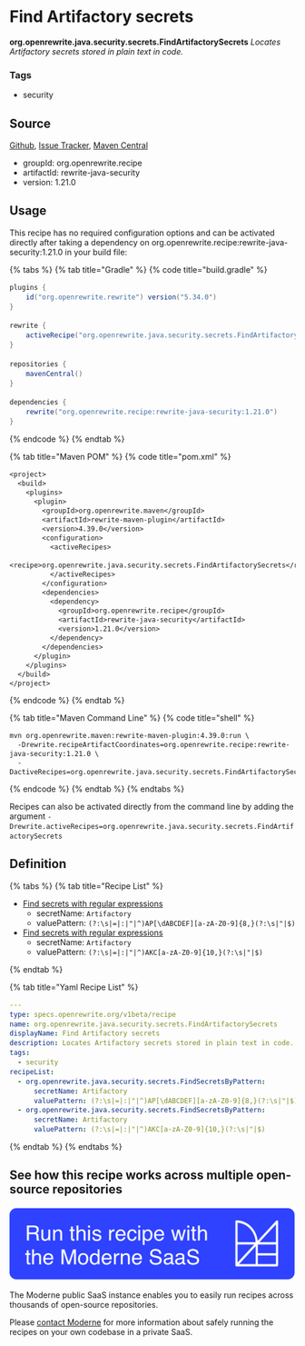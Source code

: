 # Find Artifactory secrets

**org.openrewrite.java.security.secrets.FindArtifactorySecrets**
_Locates Artifactory secrets stored in plain text in code._

### Tags

* security

## Source

[Github](https://github.com/openrewrite/rewrite-java-security), [Issue Tracker](https://github.com/openrewrite/rewrite-java-security/issues), [Maven Central](https://search.maven.org/artifact/org.openrewrite.recipe/rewrite-java-security/1.21.0/jar)

* groupId: org.openrewrite.recipe
* artifactId: rewrite-java-security
* version: 1.21.0


## Usage

This recipe has no required configuration options and can be activated directly after taking a dependency on org.openrewrite.recipe:rewrite-java-security:1.21.0 in your build file:

{% tabs %}
{% tab title="Gradle" %}
{% code title="build.gradle" %}
```groovy
plugins {
    id("org.openrewrite.rewrite") version("5.34.0")
}

rewrite {
    activeRecipe("org.openrewrite.java.security.secrets.FindArtifactorySecrets")
}

repositories {
    mavenCentral()
}

dependencies {
    rewrite("org.openrewrite.recipe:rewrite-java-security:1.21.0")
}
```
{% endcode %}
{% endtab %}

{% tab title="Maven POM" %}
{% code title="pom.xml" %}
```markup
<project>
  <build>
    <plugins>
      <plugin>
        <groupId>org.openrewrite.maven</groupId>
        <artifactId>rewrite-maven-plugin</artifactId>
        <version>4.39.0</version>
        <configuration>
          <activeRecipes>
            <recipe>org.openrewrite.java.security.secrets.FindArtifactorySecrets</recipe>
          </activeRecipes>
        </configuration>
        <dependencies>
          <dependency>
            <groupId>org.openrewrite.recipe</groupId>
            <artifactId>rewrite-java-security</artifactId>
            <version>1.21.0</version>
          </dependency>
        </dependencies>
      </plugin>
    </plugins>
  </build>
</project>
```
{% endcode %}
{% endtab %}

{% tab title="Maven Command Line" %}
{% code title="shell" %}
```shell
mvn org.openrewrite.maven:rewrite-maven-plugin:4.39.0:run \
  -Drewrite.recipeArtifactCoordinates=org.openrewrite.recipe:rewrite-java-security:1.21.0 \
  -DactiveRecipes=org.openrewrite.java.security.secrets.FindArtifactorySecrets
```
{% endcode %}
{% endtab %}
{% endtabs %}

Recipes can also be activated directly from the command line by adding the argument `-Drewrite.activeRecipes=org.openrewrite.java.security.secrets.FindArtifactorySecrets`

## Definition

{% tabs %}
{% tab title="Recipe List" %}
* [Find secrets with regular expressions](../../../java/security/secrets/findsecretsbypattern.md)
  * secretName: `Artifactory`
  * valuePattern: `(?:\s|=|:|"|^)AP[\dABCDEF][a-zA-Z0-9]{8,}(?:\s|"|$)`
* [Find secrets with regular expressions](../../../java/security/secrets/findsecretsbypattern.md)
  * secretName: `Artifactory`
  * valuePattern: `(?:\s|=|:|"|^)AKC[a-zA-Z0-9]{10,}(?:\s|"|$)`

{% endtab %}

{% tab title="Yaml Recipe List" %}
```yaml
---
type: specs.openrewrite.org/v1beta/recipe
name: org.openrewrite.java.security.secrets.FindArtifactorySecrets
displayName: Find Artifactory secrets
description: Locates Artifactory secrets stored in plain text in code.
tags:
  - security
recipeList:
  - org.openrewrite.java.security.secrets.FindSecretsByPattern:
      secretName: Artifactory
      valuePattern: (?:\s|=|:|"|^)AP[\dABCDEF][a-zA-Z0-9]{8,}(?:\s|"|$)
  - org.openrewrite.java.security.secrets.FindSecretsByPattern:
      secretName: Artifactory
      valuePattern: (?:\s|=|:|"|^)AKC[a-zA-Z0-9]{10,}(?:\s|"|$)

```
{% endtab %}
{% endtabs %}

## See how this recipe works across multiple open-source repositories

[![Moderne Link Image](/.gitbook/assets/ModerneRecipeButton.png)](https://public.moderne.io/recipes/org.openrewrite.java.security.secrets.FindArtifactorySecrets)

The Moderne public SaaS instance enables you to easily run recipes across thousands of open-source repositories.

Please [contact Moderne](https://moderne.io/product) for more information about safely running the recipes on your own codebase in a private SaaS.
